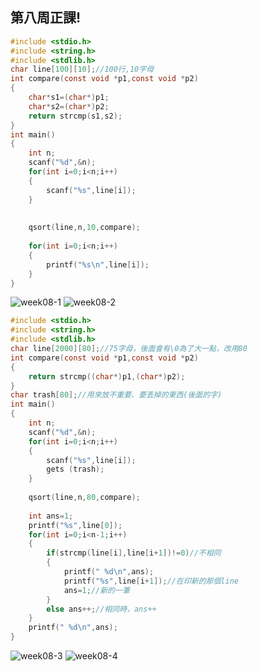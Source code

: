 ## 第八周正課!
```c
#include <stdio.h>
#include <string.h>
#include <stdlib.h>
char line[100][10];//100行,10字母
int compare(const void *p1,const void *p2)
{
	char*s1=(char*)p1;
	char*s2=(char*)p2;
	return strcmp(s1,s2);
}
int main()
{
	int n;
	scanf("%d",&n);
	for(int i=0;i<n;i++)
	{
		scanf("%s",line[i]);
	}
	
	
	qsort(line,n,10,compare);
	
	for(int i=0;i<n;i++)
	{
		printf("%s\n",line[i]);
	}
}
```
![week08-1](https://user-images.githubusercontent.com/71545492/114962595-8f876000-9e9d-11eb-917b-f7b4b27c01bf.png)
![week08-2](https://user-images.githubusercontent.com/71545492/114962602-91e9ba00-9e9d-11eb-879c-f952e6db45f7.png)

```c
#include <stdio.h>
#include <string.h>
#include <stdlib.h>
char line[2000][80];//75字母，後面會有\0為了大一點，改用80
int compare(const void *p1,const void *p2)
{
	return strcmp((char*)p1,(char*)p2);
}
char trash[80];//用來放不重要、要丟掉的東西(後面的字)
int main()
{
	int n;
	scanf("%d",&n);
	for(int i=0;i<n;i++)
	{
		scanf("%s",line[i]);
		gets (trash);
	}
	
	qsort(line,n,80,compare);
	
	int ans=1;
	printf("%s",line[0]);
	for(int i=0;i<n-1;i++)
	{
		if(strcmp(line[i],line[i+1])!=0)//不相同
		{
			printf(" %d\n",ans);
			printf("%s",line[i+1]);//在印新的那個line
			ans=1;//新的一筆
		}
		else ans++;//相同時，ans++
	}
	printf(" %d\n",ans);
}
```

![week08-3](https://user-images.githubusercontent.com/71545492/114962645-a6c64d80-9e9d-11eb-9258-63719bf3e381.png)
![week08-4](https://user-images.githubusercontent.com/71545492/114962650-a928a780-9e9d-11eb-807c-f175ecb34b1e.png)

